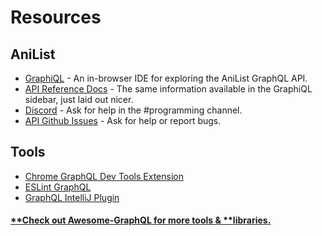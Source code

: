 # Resources

## AniList

* [GraphiQL](https://anilist.co/graphiql) - An in-browser IDE for exploring the AniList GraphQL API.
* [API Reference Docs](https://anilist.github.io/ApiV2-GraphQL-Docs/) - The same information available in the GraphiQL sidebar, just laid out nicer.
* [Discord](https://discord.me/anilist) - Ask for help in the \#programming channel.
* [API Github Issues](https://github.com/AniList/ApiV2-GraphQL-Docs/issues) - Ask for help or report bugs.

## Tools

* [Chrome GraphQL Dev Tools Extension](https://chrome.google.com/webstore/detail/graphql-network/igbmhmnkobkjalekgiehijefpkdemocm)
* [ESLint GraphQL](https://github.com/apollographql/eslint-plugin-graphql)
* [GraphQL IntelliJ Plugin](https://github.com/jimkyndemeyer/js-graphql-intellij-plugin/)

#### [**Check out Awesome-GraphQL for more tools & **](https://github.com/chentsulin/awesome-graphql)[**libraries**](https://github.com/chentsulin/awesome-graphql)[**.**](https://github.com/chentsulin/awesome-graphql)



